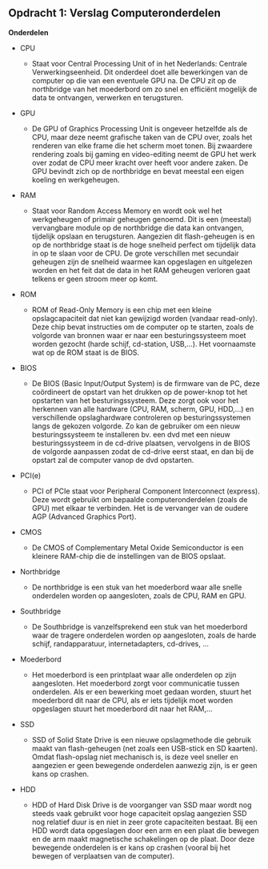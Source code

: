 ﻿## Opdracht 1: Verslag Computeronderdelen
**Onderdelen**

 - CPU
	 - Staat voor Central Processing Unit of in het Nederlands: Centrale Verwerkingseenheid. Dit onderdeel doet alle bewerkingen van de computer op die van een eventuele GPU na. De CPU zit op de northbridge van het moederbord om zo snel en efficiënt mogelijk de data te ontvangen, verwerken en terugsturen. 
 - GPU

	 - De GPU of Graphics Processing Unit is ongeveer hetzelfde als de CPU, maar deze neemt grafische taken van de CPU over, zoals het renderen van elke frame die het scherm moet tonen. Bij zwaardere rendering zoals bij gaming en video-editing neemt de GPU het werk over zodat de CPU meer kracht over heeft voor andere zaken. De GPU bevindt zich op de northbridge en bevat meestal een eigen koeling en werkgeheugen.
 - RAM

	 - Staat voor Random Access Memory en wordt ook wel het werkgeheugen of primair geheugen genoemd. Dit is een (meestal) vervangbare module op de northbridge die data kan ontvangen, tijdelijk opslaan en terugsturen. Aangezien dit flash-geheugen is en op de northbridge staat is de hoge snelheid perfect om tijdelijk data in op te slaan voor de CPU. De grote verschillen met secundair geheugen zijn de snelheid waarmee kan opgeslagen en uitgelezen worden en het feit dat de data in het RAM geheugen verloren gaat telkens er geen stroom meer op komt.
 - ROM
	 - ROM of Read-Only Memory is een chip met een kleine opslagcapaciteit dat niet kan gewijzigd worden (vandaar read-only). Deze chip bevat instructies om de computer op te starten, zoals de volgorde van bronnen waar er naar een besturingssysteem moet worden gezocht (harde schijf, cd-station, USB,...). Het voornaamste wat op de ROM staat is de BIOS.
 - BIOS
	 - De BIOS (Basic Input/Output System) is de firmware van de PC, deze coördineert de opstart van het drukken op de power-knop tot het opstarten van het besturingssysteem. Deze zorgt ook voor het herkennen van alle hardware (CPU, RAM, scherm, GPU, HDD,...) en verschillende opslaghardware controleren op besturingssystemen langs de gekozen volgorde. Zo kan de gebruiker om een nieuw besturingssysteem te installeren bv. een dvd met een nieuw besturingssysteem in de cd-drive plaatsen, vervolgens in de BIOS de volgorde aanpassen zodat de cd-drive eerst staat, en dan bij de opstart zal de computer vanop de dvd opstarten.
 - PCI(e)
	 - PCI of PCIe staat voor Peripheral Component Interconnect (express). Deze wordt gebruikt om bepaalde computeronderdelen (zoals de GPU) met elkaar te verbinden. Het is de vervanger van de oudere  AGP (Advanced Graphics Port).
 - CMOS
	 - De CMOS of Complementary Metal Oxide Semiconductor is een kleinere RAM-chip die de instellingen van de BIOS opslaat.
 - Northbridge
	 - De northbridge is een stuk van het moederbord waar alle snelle onderdelen worden op aangesloten, zoals de CPU, RAM en GPU.
 - Southbridge
	 - De Southbridge is vanzelfsprekend een stuk van het moederbord waar de tragere onderdelen worden op aangesloten, zoals de harde schijf, randapparatuur, internetadapters, cd-drives, ...
 - Moederbord
	 - Het moederbord is een printplaat waar alle onderdelen op zijn aangesloten. Het moederbord zorgt voor communicatie tussen onderdelen. Als er een bewerking moet gedaan worden, stuurt het moederbord dit naar de CPU, als er iets tijdelijk moet worden opgeslagen stuurt het moederbord dit naar het RAM,...
 - SSD
	 - SSD of Solid State Drive is een nieuwe opslagmethode die gebruik maakt van flash-geheugen (net zoals een USB-stick en SD kaarten). Omdat flash-opslag niet mechanisch is, is deze veel sneller en aangezien er geen bewegende onderdelen aanwezig zijn, is er geen kans op crashen.
 - HDD
	 - HDD of Hard Disk Drive is de voorganger van SSD maar wordt nog steeds vaak gebruikt voor hoge capaciteit opslag aangezien SSD nog relatief duur is en niet in zeer grote capaciteiten bestaat. Bij een HDD wordt data opgeslagen door een arm en een plaat die bewegen en de arm maakt magnetische schakelingen op de plaat. Door deze bewegende onderdelen is er kans op crashen (vooral bij het bewegen of verplaatsen van de computer).
